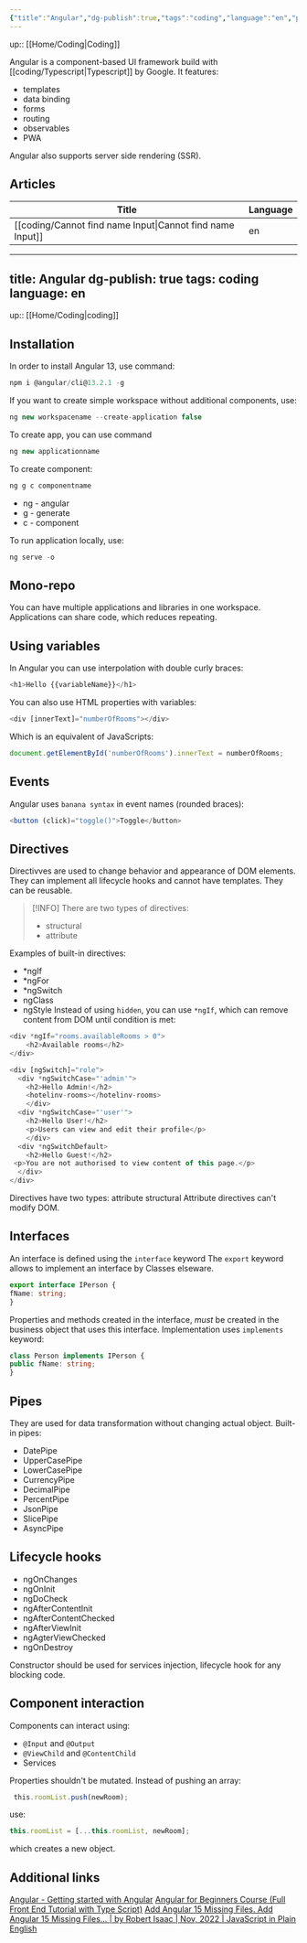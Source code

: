 ```yaml
---
{"title":"Angular","dg-publish":true,"tags":"coding","language":"en","permalink":"/coding/angular/","dgPassFrontmatter":true}
---
```


up:: [[Home/Coding\|Coding]]

Angular is a component-based UI framework build with [[coding/Typescript\|Typescript]] by Google.
It features:
- templates
- data binding
- forms
- routing
- observables
- PWA

Angular also supports server side rendering (SSR).

## Articles

| Title                                                        | Language |
| ------------------------------------------------------------ | -------- |
| [[coding/Cannot find name Input\|Cannot find name Input]] | en       |

---
title: Angular
dg-publish: true
tags: coding
language: en
---
up:: [[Home/Coding\|coding]]

## Installation
In order to install Angular 13, use command:

```powershell
npm i @angular/cli@13.2.1 -g
```
If you want to create simple workspace without additional components, use:

```typescript
ng new workspacename --create-application false
```
To create app, you can use command
```typescript
ng new applicationname
```
To create component:
```typescript
ng g c componentname
```
- ng - angular
- g - generate
- c - component

To run application locally, use:
```typescript
ng serve -o
```

## Mono-repo
You can have multiple applications and libraries in one workspace. Applications can share code, which reduces repeating.

## Using variables
In Angular you can use interpolation with double curly braces:
```typescript
<h1>Hello {{variableName}}</h1>
```
You can also use HTML properties with variables:
```typescript
<div [innerText]="numberOfRooms"></div>
```
Which is an equivalent of JavaScripts:
```javascript
document.getElementById('numberOfRooms').innerText = numberOfRooms;
```
## Events
Angular uses `banana syntax` in event names (rounded braces):
```typescript
<button (click)="toggle()">Toggle</button>
```
## Directives
Directivves are used to change behavior and appearance of DOM elements. They can implement all lifecycle hooks and cannot have templates. They can be reusable.
>[!INFO] There are two types of directives:
>- structural
>- attribute

Examples of built-in directives:
- \*ngIf
- \*ngFor
- \*ngSwitch
- ngClass
- ngStyle
Instead of using `hidden`, you can use `*ngIf`, which can remove content from DOM until condition is met:
```ts
<div *ngIf="rooms.availableRooms > 0">
    <h2>Available rooms</h2>
</div>
```
```ts
<div [ngSwitch]="role">
  <div *ngSwitchCase="'admin'">
    <h2>Hello Admin!</h2>
    <hotelinv-rooms></hotelinv-rooms>
    </div>
  <div *ngSwitchCase="'user'">
    <h2>Hello User!</h2>
    <p>Users can view and edit their profile</p>
    </div>
  <div *ngSwitchDefault>
    <h2>Hello Guest!</h2>
 <p>You are not authorised to view content of this page.</p>
  </div>
</div>
```
Directives have two types:
	attribute
	structural
Attribute directives can't modify DOM.

## Interfaces
An interface is defined using the `interface` keyword
The `export` keyword allows to implement an interface by Classes elseware. 
```typescript
export interface IPerson {
fName: string;
}
```
Properties and methods created in the interface, *must* be created in the business object that uses this interface.
Implementation uses `implements` keyword:
```typescript
class Person implements IPerson {
public fName: string;
}
```
## Pipes
They are used for data transformation without changing actual object.
Built-in pipes:
- DatePipe
- UpperCasePipe
- LowerCasePipe
- CurrencyPipe
- DecimalPipe
- PercentPipe
- JsonPipe
- SlicePipe
- AsyncPipe

## Lifecycle hooks
- ngOnChanges
- ngOnInit
- ngDoCheck
- ngAfterContentInit
- ngAfterContentChecked
- ngAfterViewInit
- ngAgterViewChecked
- ngOnDestroy

Constructor should be used for services injection, lifecycle hook for any blocking code.

## Component interaction
Components can interact using:
- `@Input` and `@Output`
- `@ViewChild` and `@ContentChild`
- Services

Properties shouldn't be mutated.
Instead of pushing an array:
```ts
 this.roomList.push(newRoom);
```
use:
```ts
this.roomList = [...this.roomList, newRoom];
```
which creates a new object.

## Additional links
[Angular - Getting started with Angular](https://angular.io/start)
[Angular for Beginners Course (Full Front End Tutorial with Type Script)](https://www.youtube.com/watch?v=3qBXWUpoPHo)
[Add Angular 15 Missing Files. Add Angular 15 Missing Files… | by Robert Isaac | Nov, 2022 | JavaScript in Plain English](https://javascript.plainenglish.io/add-angular-15-missing-files-b90a1dbcea89)
